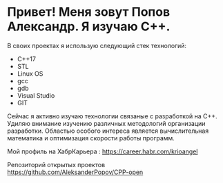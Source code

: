 # Привет! Меня зовут Попов Александр. Я изучаю C++.
 
 В своих проектах я использую следующий стек технологий:
 * С++17
 * STL
 * Linux OS
 * gcc
 * gdb
 * Visual Studio
 * GIT
 
 Сейчас я активно изучаю технологии связаные с разработкой на C++. Удиляю внимание изучению различных методологий организации разработки.
 Областью особого интереса является вычислительная математика и оптимизация скорости работы программ. 
 
 Мой профиль на ХабрКарьера : https://career.habr.com/krioangel
 
 Репозиторий открытых проектов https://github.com/AleksanderPopov/CPP-open
